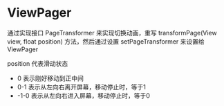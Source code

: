 # ViewPager

通过实现接口 PageTransformer 来实现切换动画，重写 transformPage(View view, float position) 方法，然后通过设置 setPageTransformer 来设置给 ViewPager

position 代表滑动状态

- 0 表示刚好移动到正中间
- 0-1 表示从左向右离开屏幕，移动停止时，等于1
- -1-0 表示从左向右进入屏幕，移动停止时，等于0